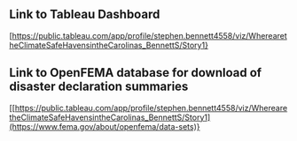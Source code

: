 ## Link to Tableau Dashboard 
[https://public.tableau.com/app/profile/stephen.bennett4558/viz/WherearetheClimateSafeHavensintheCarolinas_BennettS/Story1}
## Link to OpenFEMA database for download of disaster declaration summaries
[[https://public.tableau.com/app/profile/stephen.bennett4558/viz/WherearetheClimateSafeHavensintheCarolinas_BennettS/Story1](https://www.fema.gov/about/openfema/data-sets)}

